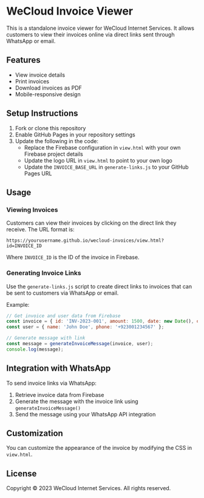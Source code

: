 # WeCloud Invoice Viewer

This is a standalone invoice viewer for WeCloud Internet Services. It allows customers to view their invoices online via direct links sent through WhatsApp or email.

## Features

- View invoice details
- Print invoices
- Download invoices as PDF
- Mobile-responsive design

## Setup Instructions

1. Fork or clone this repository
2. Enable GitHub Pages in your repository settings
3. Update the following in the code:
   - Replace the Firebase configuration in `view.html` with your own Firebase project details
   - Update the logo URL in `view.html` to point to your own logo
   - Update the `INVOICE_BASE_URL` in `generate-links.js` to your GitHub Pages URL

## Usage

### Viewing Invoices

Customers can view their invoices by clicking on the direct link they receive. The URL format is:

```
https://yourusername.github.io/wecloud-invoices/view.html?id=INVOICE_ID
```

Where `INVOICE_ID` is the ID of the invoice in Firebase.

### Generating Invoice Links

Use the `generate-links.js` script to create direct links to invoices that can be sent to customers via WhatsApp or email.

Example:

```javascript
// Get invoice and user data from Firebase
const invoice = { id: 'INV-2023-001', amount: 1500, date: new Date(), dueDate: new Date() };
const user = { name: 'John Doe', phone: '+923001234567' };

// Generate message with link
const message = generateInvoiceMessage(invoice, user);
console.log(message);
```

## Integration with WhatsApp

To send invoice links via WhatsApp:

1. Retrieve invoice data from Firebase
2. Generate the message with the invoice link using `generateInvoiceMessage()`
3. Send the message using your WhatsApp API integration

## Customization

You can customize the appearance of the invoice by modifying the CSS in `view.html`.

## License

Copyright © 2023 WeCloud Internet Services. All rights reserved. 